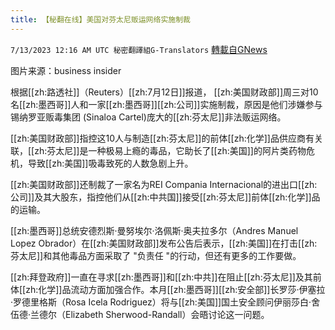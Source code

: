 ```yaml
---
title: 【秘翻在线】美国对芬太尼贩运网络实施制裁
---
```

`7/13/2023 12:16 AM UTC 秘密翻譯組G-Translators` [轉載自GNews](https://gnews.org/articles/1456417)

图片来源：business insider

根据[[zh:路透社]]（Reuters）[[zh:7月12日]]报道， [[zh:美国财政部]]周三对10名[[zh:墨西哥]]人和一家[[zh:墨西哥]][[zh:公司]]实施制裁，原因是他们涉嫌参与锡纳罗亚贩毒集团 (Sinaloa Cartel)庞大的[[zh:芬太尼]]非法贩运网络。

[[zh:美国财政部]]指控这10人与制造[[zh:芬太尼]]的前体[[zh:化学]]品供应商有关联，[[zh:芬太尼]]是一种极易上瘾的毒品，它助长了[[zh:美国]]的阿片类药物危机，导致[[zh:美国]]吸毒致死的人数急剧上升。

[[zh:美国财政部]]还制裁了一家名为REI Compania Internacional的进出口[[zh:公司]]及其大股东，指控他们从[[zh:中共国]]接受[[zh:芬太尼]]前体[[zh:化学]]品的运输。

[[zh:墨西哥]]总统安德烈斯·曼努埃尔·洛佩斯·奥夫拉多尔（Andres Manuel Lopez Obrador）在[[zh:美国财政部]]发布公告后表示，[[zh:美国]]在打击[[zh:芬太尼]]和其他毒品方面采取了 "负责任 "的行动，但还有更多的工作要做。

[[zh:拜登政府]]一直在寻求[[zh:墨西哥]]和[[zh:中共]]在阻止[[zh:芬太尼]]及其前体[[zh:化学]]品流动方面加强合作。本月[[zh:墨西哥]][[zh:安全部]]长罗莎·伊塞拉·罗德里格斯（Rosa Icela Rodriguez）将与[[zh:美国]]国土安全顾问伊丽莎白·舍伍德·兰德尔（Elizabeth Sherwood-Randall）会晤讨论这一问题。
